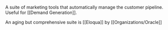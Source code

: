 
A suite of marketing tools that automatically manage the customer pipeline.  Useful for [[Demand Generation]].  

An aging but comprehensive suite is [[Eloqua]] by [[Organizations/Oracle]] 

